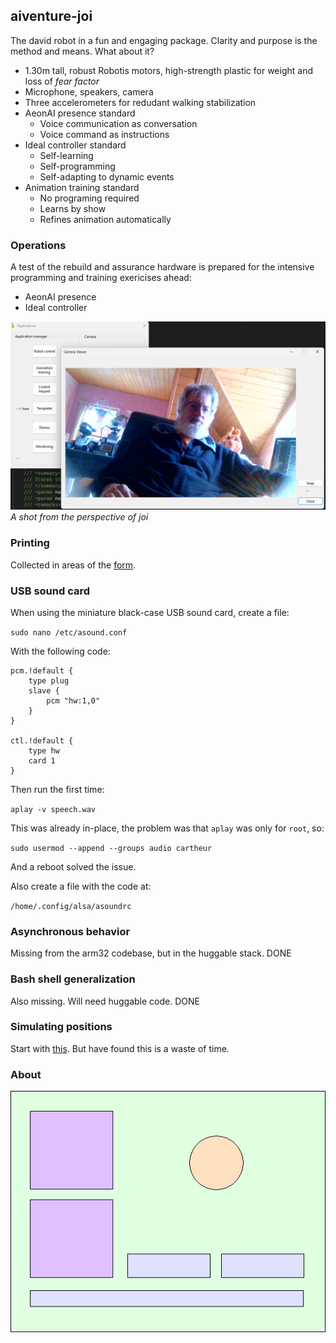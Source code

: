## aiventure-joi

The david robot in a fun and engaging package. Clarity and purpose is the method and means. What about it?

* 1.30m tall, robust Robotis motors, high-strength plastic for weight and loss of _fear factor_
* Microphone, speakers, camera
* Three accelerometers for redudant walking stabilization
* AeonAI presence standard
	- Voice communication as conversation
	- Voice command as instructions
* Ideal controller standard
	- Self-learning
	- Self-programming
	- Self-adapting to dynamic events
* Animation training standard
	- No programing required
	- Learns by show
	- Refines animation automatically

### Operations

A test of the rebuild and assurance hardware is prepared for the intensive programming and training exericises ahead:

* AeonAI presence
* Ideal controller

![ops-check-2025](/images/ops-check.png)
_A shot from the perspective of joi_

### Printing

Collected in areas of the [form](/form/README.md).

### USB sound card

When using the miniature black-case USB sound card, create a file:

`sudo nano /etc/asound.conf`

With the following code:
```
pcm.!default {
	type plug
	slave {
		pcm "hw:1,0"
	}
}

ctl.!default {
	type hw
	card 1
}
```
Then run the first time:

`aplay -v speech.wav`

This was already in-place, the problem was that `aplay` was only for `root`, so:

`sudo usermod --append --groups audio cartheur`

And a reboot solved the issue.

Also create a file with the code at:

`/home/.config/alsa/asoundrc`

### Asynchronous behavior

Missing from the arm32 codebase, but in the huggable stack. DONE

### Bash shell generalization

Also missing. Will need huggable code. DONE

### Simulating positions

Start with [this](https://docs.poppy-project.org/en/installation/install-vrep.html). But have found this is a waste of time.

### About

![369](/images/joi-369.png)